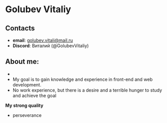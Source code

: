 # Golubev Vitaliy

## Contacts
- **email**: golubev.vitali@mail.ru
- **Discord**: Виталий (@GolubevVitaliy) 

## About me:
- 
- My goal is to gain knowledge and experience in front-end and web development.
- No work experience, but there is a desire and a terrible hunger to study and achieve the goal

**My strong quality**
- perseverance